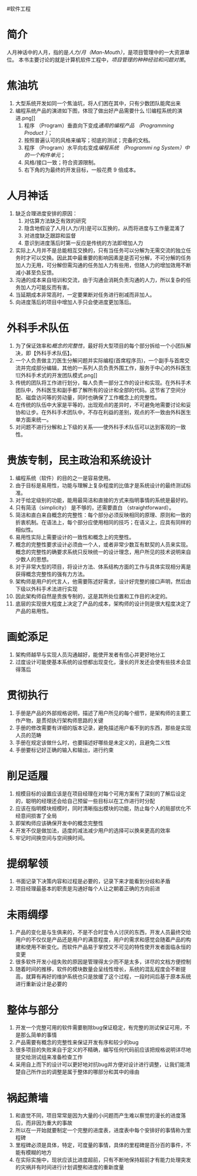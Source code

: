 #软件工程
# 简介
人月神话中的人月，指的是*人力/月（Man-Mouth）*，是项目管理中的一大资源单位。
本书主要讨论的就是计算机软件工程中，*项目管理的种种经验和问题对策*。

# 焦油坑
1.  大型系统开发如同一个焦油坑，将人们困在其中，只有少数团队能爬出来
2.  编程系统产品的演进如下图，体现了做出好产品需要什么
	![[编程系统的演进.png]]
	1. 程序 （Program）垂直向下变成*通用的编程产品 （Programming Product ）*；
	2. 按照普遍认可的风格来编写；彻底的测试；完备的文档。
	3. 程序 （Program）水平向右变成*编程系统 （Programmi ng System）中的一个构件单元*；
	4. 风格/接口一致；符合资源限制。
	5. 右下角的为最终的开发目标，一般花费 9 倍成本。


# 人月神话
1.  缺乏合理进度安排的原因：
    1.  对估算方法缺乏有效的研究
    2.  隐含地假设了人月(人力/月)是可以互换的，从而将进度与工作量混淆了
    3.  对进度缺乏跟踪和监督
    4.  意识到进度落后时第一反应是传统的方法即增加人力
2.  实际上人月并不是总能相互交换的，只有当任务可以分解为无需交流的独立任务时才可以交换。因此其中最重要的影响因素是是否可分解，不可分解的任务加人力无用，可分解但需沟通的任务加人力有些用，但随人力的增加效用不断减小甚至负反馈。
3.  沟通的成本来自培训和交流，由于沟通会消耗负责沟通的人力，所以复杂的任务加人力可能反而有害。
4.  当延期成本非常高时，一定要果断对任务进行削减而非加人。
5.  向进度落后的项目中增加人手只会使进度更加落后。

# 外科手术队伍
1.  为了保证效率和*概念的完整性*，最好将大型项目的每个部分拆给一个小团队解决，即【外科手术队伍】。
2.  一个人负责做主刀医生分解问题并实际编程(首席程序员)，一个副手与首席交流并完成部分编辑，其他的一系列人员负责外围工作，服务于中心的外科医生
	![[外科手术式的开发团队模式.png]]
3. 传统的团队将工作进行划分，每人负责一部分工作的设计和实现。在外科手术团队中，外科医生和副手都了解所有的设计和全部的代码。这节省了空间分配、磁盘访问等的劳动量，同时也确保了工作概念上的完整性。
4. 在传统的队伍中大家是平等的，出现观点的差异时，不可避免地需要讨论和妥协和让步。在外科手术团队中，不存在利益的差别，观点的不一致由外科医生单方面来统一。
5. 对问题不进行分解和上下级的关系——使外科手术队伍可以达到客观的一致性。

# 贵族专制，民主政治和系统设计
1. 编程系统（软件）的目的之一是容易使用。
2. 由于目标是易用性，功能与理解上复杂程度的比值才是系统设计的最终测试标准。
3. 对于给定级别的功能，能用最简洁和直接的方式来指明事情的系统是最好的。
4. 只有简洁（simplicity） 是不够的，还需要直白 （straightforward）。
5. 简洁和直白来自概念的完整性：每个部分必须反映相同的原理、原则和一致的折衷机制。在语法上，每个部分应使用相同的技巧；在语义上，应具有同样的相似性。
6. 易用性实际上需要设计的一致性和概念上的完整性。
7.  概念的完整性要求设计必须由一个人，或者非常少数互有默契的人员来实现。概念的完整性的确要求系统只反映统一的设计理念，用户所见的技术说明来自少数人的思想。
8. 对于非常大型的项目，将设计方法、体系结构方面的工作与具体实现相分离是获得概念完整性的强有力方法。
9. 架构师是用户的代言人，他需要陈述好需求，设计好完整的接口声明，然后由下级以外科手术法进行实现
10.  因此架构师自然是贵族专制的，这是其所处位置和工作目的决定的。
11.  底层的实现很大程度上决定了产品的成本，架构师的设计则是很大程度决定了产品的易用性。


# 画蛇添足
1.  架构师越早与实现人员沟通越好，能使开发者有信心并更好地分工
2.  过度设计可能使基本系统的设想都出现变化，漫长的开发还会使有些技术会显得落后

# 贯彻执行
1.  手册是产品的外部规格说明，描述了用户所见的每个细节，是架构师的主要工作产物，是贯彻执行架构师思路的关键
2.  手册的修改需要有详细的版本记录，避免描述用户看不到的东西，那些是实现人员的范畴
3.  手册在规定该做什么时，也要描述好哪些是未定义的，且避免二义性
4.  手册要标记好正确的输入和输出，进行约束


# 削足适履
1.  规模目标的设置应该是在项目经理在对每个可用方案有了深刻的了解后设定的，聪明的经理还会给自己预留一些目标以在工作进行时分配
4.  应该在指明模块规模时，同时清晰指出模块的功能，防止每个人的局部优化不经意间损害了全局
5.  即架构师应该确保开发中的概念完整性
6.  开发不仅是做加法，适度的减法减少用户的选择可以换来更高的效率
7.  牢记时间换空间与空间换时间。

# 提纲挈领
1.  书面记录下决策内容和过程是必要的，记录下来才能看到分歧和矛盾
2.  项目经理最基本的职责是沟通好每个人让之朝着正确的方向前进

# 未雨绸缪
1.  产品的变化是与生俱来的，不是不合时宜令人讨厌的东西，开发人员最终交给用户的不仅仅是产品还是用户的满意程度，用户的需求和感觉会随着产品的构建和使用不断变化。而软件产品易于掌控又不可见的特性使开发者面临永恒的变更
2.  很多软件开发小组失败的原因是管理得太少而不是太多，详尽的文档方便控制
3.  随着时间的推移，软件的模块数量会呈线性增长，系统的混乱程度会不断提高，就算有再好的维护系统也只是放缓了这个过程，一段时间后基于原本系统进行重新设计是必要的


# 整体与部分
1.  开发一个完整可用的软件需要剔除bug保证稳定，有完整的测试保证可用，不是那么简单的事情
2.  产品需要有概念的完整性来保证开发有序和较少的bug
3.  很多项目的失败来自于定义的不精确，编写任何代码前应该把规格说明详尽地提交给测试组来准备检查工作
4.  采用自上而下的设计可以更好地对抗bug并方便对设计进行调整，让我们能清楚自己所作出的调整是属于整体的哪部分和其中的缘由

# 祸起萧墙
1.  和直觉不同，项目常常是因为大量的小问题而产生难以察觉的漫长的进度落后，而非因为重大的事故
2.  所以在一开始就要制定一个完整的进度表，进度表中每个安排好的事情称为里程碑
3.  里程碑必须是具体，特定，可度量的事情，具体的里程碑是百分百的事件，不能有模糊的地方
4.  在实际实施中，现状应该比进度超前，只有不断地保持超前才有能力处理突发的灾祸并有时间进行计划调整和进度的重新度量